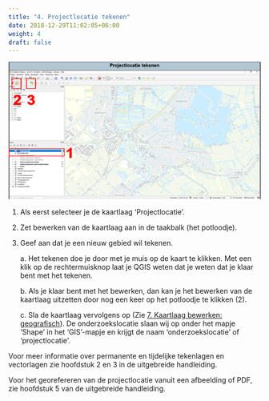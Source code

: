 ```yaml
---
title: "4. Projectlocatie tekenen"
date: 2018-12-29T11:02:05+06:00
weight: 4
draft: false
---
```


![image example](ProjectlocatieTekenen.png "image")

1. Als eerst selecteer je de kaartlaag ‘Projectlocatie’. 
2. Zet bewerken van de kaartlaag aan in de taakbalk (het potloodje). 
3. Geef aan dat je een nieuw gebied wil tekenen. 

	a.	 Het tekenen doe je door met je muis op de kaart te klikken. Met een klik op de rechtermuisknop laat je QGIS weten dat je weten dat je klaar bent met het tekenen.

	b.	Als je klaar bent met het bewerken, dan kan je het bewerken van de kaartlaag uitzetten door nog een keer op het potloodje te klikken (2).

	c.	Sla de kaartlaag vervolgens op (Zie [7. Kaartlaag bewerken: geografisch](/introduction/Kaartlaagbewerkengeografisch)). De onderzoekslocatie slaan wij op onder het mapje ‘Shape’ in het ‘GIS’-mapje en krijgt de naam ‘onderzoekslocatie’ of ‘projectlocatie’.


Voor meer informatie over permanente en tijdelijke tekenlagen en vectorlagen zie hoofdstuk 2 en 3 in de uitgebreide handleiding.

Voor het georefereren van de projectlocatie vanuit een afbeelding of PDF, zie hoofdstuk 5 van de uitgebreide handleiding.



